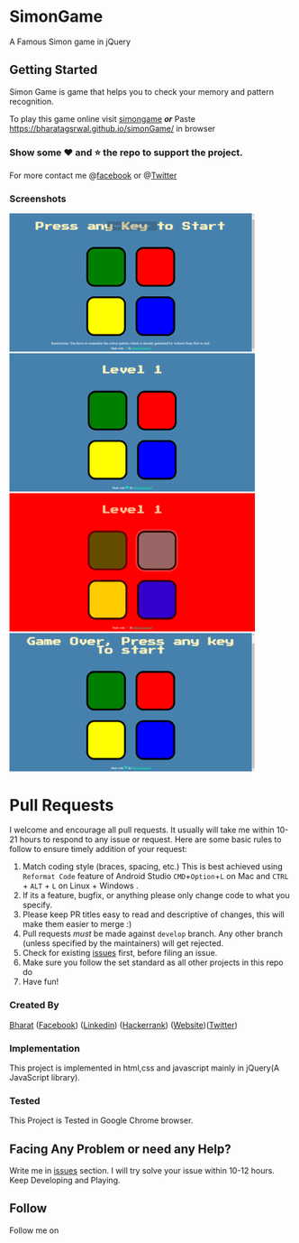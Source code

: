 # SimonGame
A Famous Simon game in jQuery

## Getting Started
Simon Game is game that helps you to check your memory and pattern recognition.

To play this game online visit [simongame](https://bharatagsrwal.github.io/simonGame/) 
***or*** 
Paste https://bharatagsrwal.github.io/simonGame/ in browser

### Show some :heart: and :star: the repo to support the project. 
For more contact me @[facebook](https://www.facebook.com/bharatagsrwal) or @[Twitter](https://www.twitter.com/bharatagsrwal)
### Screenshots
<img src="/ScreenShots/Simon1.png" height="245em" /> <img src="/ScreenShots/simon2.png" height="245em" />
<img src="/ScreenShots/simon3.png" height="245em" /> <img src="/ScreenShots/simon4.png" height="245em" />

# Pull Requests

I welcome and encourage all pull requests. It usually will take me within 10-21 hours to respond to any issue or request. Here are some basic rules to follow to ensure timely addition of your request:

1.  Match coding style (braces, spacing, etc.) This is best achieved using `Reformat Code` feature of Android Studio `CMD`+`Option`+`L` on Mac and `CTRL` + `ALT` + `L` on Linux + Windows .
2.  If its a feature, bugfix, or anything please only change code to what you specify.
3.  Please keep PR titles easy to read and descriptive of changes, this will make them easier to merge :)
4.  Pull requests _must_ be made against `develop` branch. Any other branch (unless specified by the maintainers) will get rejected.
5.  Check for existing [issues](https://github.com/bharatagsrwal/simonGame/issues) first, before filing an issue.
6.  Make sure you follow the set standard as all other projects in this repo do
7.  Have fun!

### Created By
[Bharat](https://github.com/bharatagsrwal) ([Facebook](https://www.facebook.com/bharatagsrwal)) ([Linkedin](https://www.linkedin.com/in/bharatagsrwal)) ([Hackerrank](https://www.hackerrank.com/bharatagsrwal))
([Website](http://www.goobook.xyz))([Twitter](https://www.twitter.com/bharatagsrwal))

### Implementation

This project is implemented in html,css and javascript mainly in jQuery(A JavaScript library).

### Tested

This Project is Tested in Google Chrome browser.


## Facing Any Problem or need any Help?
Write me in [issues](https://github.com/bharatagsrwal/simonGame/issues) section. I will try solve your issue within 10-12 hours.
Keep Developing and Playing.

## Follow
Follow me on 
